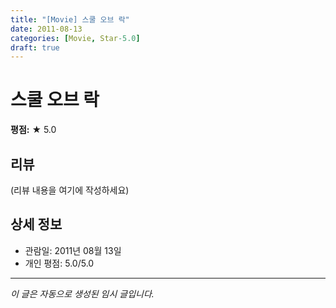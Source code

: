```yaml
---
title: "[Movie] 스쿨 오브 락"
date: 2011-08-13
categories: [Movie, Star-5.0]
draft: true
---
```


# 스쿨 오브 락

**평점:** ★ 5.0

## 리뷰

(리뷰 내용을 여기에 작성하세요)

## 상세 정보

- 관람일: 2011년 08월 13일
- 개인 평점: 5.0/5.0

---

*이 글은 자동으로 생성된 임시 글입니다.*
